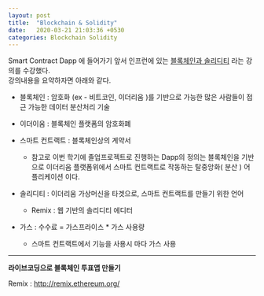 ```yaml
---
layout: post
title:  "Blockchain & Solidity"
date:   2020-03-21 21:03:36 +0530
categories: Blockchain Solidity 
---
```


Smart Contract Dapp 에 들어가기 앞서 인프런에 있는 [블록체인과 솔리디티] 라는 강의를 수강했다.  
강의내용을 요약하자면 아래와 같다.

* 블록체인 : 암호화 (ex - 비트코인, 이더리움 )를 기반으로 가능한 많은 사람들이 접근 가능한 데이터 분산처리 기술  
* 이더이움 : 블록체인 플랫폼의 암호화폐  
* 스마트 컨트랙트 : 블록체인상의 계약서  

  + 참고로 이번 학기에 졸업프로젝트로 진행하는 Dapp의 정의는 블록체인을 기반으로 이더리움 플랫폼위에서 스마트 컨트랙트로 작동하는 탈중앙화( 분산 ) 어플리케이션 이다.

* 솔리디티 : 이더리움 가상머신을 타겟으로, 스마트 컨트랙트를 만들기 위한 언어   
  + Remix : 웹 기반의 솔리디티 에디터  

* 가스 : 수수료 = 가스프라이스 * 가스 사용량   
  + 스마트 컨트랙트에서 기능을 사용시 마다 가스 사용
  

* * *

__라이브코딩으로 블록체인 투표앱 만들기__

Remix : <http://remix.ethereum.org/>









[블록체인과 솔리디티]: https://www.inflearn.com/course/블록체인-blockchain/dashboard
